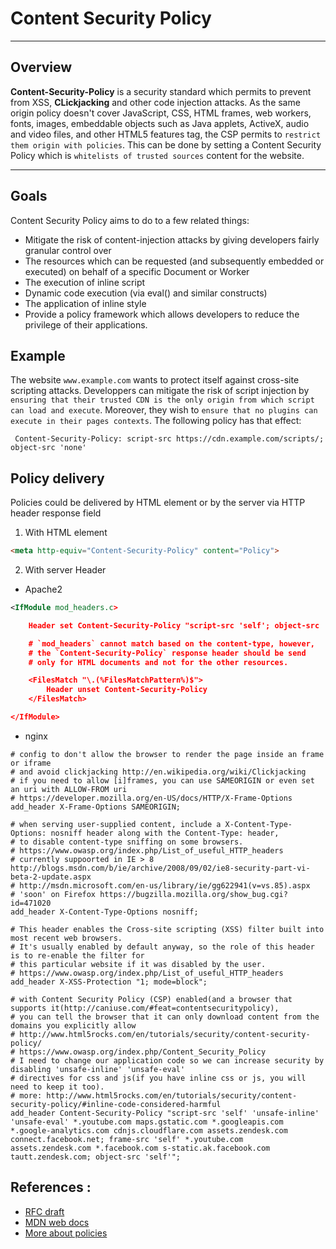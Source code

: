# Content Security Policy 
---

## Overview
**Content-Security-Policy** is a security standard which permits to prevent from XSS, **CLickjacking** and other code injection attacks. As the same origin policy doesn't cover JavaScript, CSS, HTML frames, web workers, fonts, images, embeddable objects such as Java applets, ActiveX, audio and video files, and other HTML5 features tag, the CSP permits to ``restrict them origin with policies``. 
This can be done by setting a Content Security Policy which is `whitelists of trusted sources` content for the website.

----
## Goals 
Content Security Policy aims to do to a few related things:
* Mitigate the risk of content-injection attacks by giving developers fairly granular control over
* The resources which can be requested (and subsequently embedded or executed) on behalf of a specific Document or Worker
* The execution of inline script
* Dynamic code execution (via eval() and similar constructs)
* The application of inline style
* Provide a policy framework which allows developers to reduce the privilege of their applications.

## Example 
The website ``www.example.com`` wants to protect itself against cross-site scripting attacks. Developpers can mitigate the risk of script injection by ``ensuring that their trusted CDN is the only origin from which script can load and execute``. Moreover, they wish to ``ensure that no plugins can execute in their pages contexts``. The following policy has that effect:

``` Content-Security-Policy: script-src https://cdn.example.com/scripts/; object-src 'none'```



## Policy delivery 
Policies could be delivered by HTML element or by the server via HTTP header response field

1. With HTML element 
```HTML
<meta http-equiv="Content-Security-Policy" content="Policy">
```

2. With server Header 
* Apache2
```XML
<IfModule mod_headers.c>

    Header set Content-Security-Policy "script-src 'self'; object-src 'self'"

    # `mod_headers` cannot match based on the content-type, however,
    # the `Content-Security-Policy` response header should be send
    # only for HTML documents and not for the other resources.

    <FilesMatch "\.(%FilesMatchPattern%)$">
        Header unset Content-Security-Policy
    </FilesMatch>

</IfModule>
```

* nginx 
```CGI
# config to don't allow the browser to render the page inside an frame or iframe
# and avoid clickjacking http://en.wikipedia.org/wiki/Clickjacking
# if you need to allow [i]frames, you can use SAMEORIGIN or even set an uri with ALLOW-FROM uri
# https://developer.mozilla.org/en-US/docs/HTTP/X-Frame-Options
add_header X-Frame-Options SAMEORIGIN;

# when serving user-supplied content, include a X-Content-Type-Options: nosniff header along with the Content-Type: header,
# to disable content-type sniffing on some browsers.
# https://www.owasp.org/index.php/List_of_useful_HTTP_headers
# currently suppoorted in IE > 8 http://blogs.msdn.com/b/ie/archive/2008/09/02/ie8-security-part-vi-beta-2-update.aspx
# http://msdn.microsoft.com/en-us/library/ie/gg622941(v=vs.85).aspx
# 'soon' on Firefox https://bugzilla.mozilla.org/show_bug.cgi?id=471020
add_header X-Content-Type-Options nosniff;

# This header enables the Cross-site scripting (XSS) filter built into most recent web browsers.
# It's usually enabled by default anyway, so the role of this header is to re-enable the filter for
# this particular website if it was disabled by the user.
# https://www.owasp.org/index.php/List_of_useful_HTTP_headers
add_header X-XSS-Protection "1; mode=block";

# with Content Security Policy (CSP) enabled(and a browser that supports it(http://caniuse.com/#feat=contentsecuritypolicy),
# you can tell the browser that it can only download content from the domains you explicitly allow
# http://www.html5rocks.com/en/tutorials/security/content-security-policy/
# https://www.owasp.org/index.php/Content_Security_Policy
# I need to change our application code so we can increase security by disabling 'unsafe-inline' 'unsafe-eval'
# directives for css and js(if you have inline css or js, you will need to keep it too).
# more: http://www.html5rocks.com/en/tutorials/security/content-security-policy/#inline-code-considered-harmful
add_header Content-Security-Policy "script-src 'self' 'unsafe-inline' 'unsafe-eval' *.youtube.com maps.gstatic.com *.googleapis.com *.google-analytics.com cdnjs.cloudflare.com assets.zendesk.com connect.facebook.net; frame-src 'self' *.youtube.com assets.zendesk.com *.facebook.com s-static.ak.facebook.com tautt.zendesk.com; object-src 'self'";

```
## References : 
* [RFC draft](https://www.w3.org/TR/CSP/#csp-directives)
* [MDN web docs](https://developer.mozilla.org/en-US/docs/Web/HTTP/CSP)
* [More about policies](https://www.w3.org/TR/CSP/#framework-policy)

